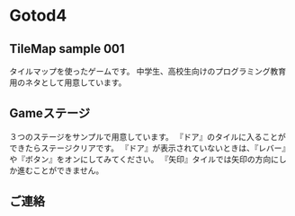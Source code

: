 # Gotod4
## TileMap sample 001
タイルマップを使ったゲームです。
中学生、高校生向けのプログラミング教育用のネタとして用意しています。

## Gameステージ
３つのステージをサンプルで用意しています。
『ドア』のタイルに入ることができたらステージクリアです。
『ドア』が表示されていないときは、『レバー』や『ボタン』をオンにしてみてください。
『矢印』タイルでは矢印の方向にしか進むことができません。

## ご連絡
